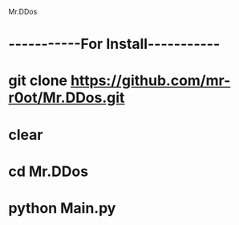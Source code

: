 Mr.DDos
# -----------For Install-----------
# git clone https://github.com/mr-r0ot/Mr.DDos.git
# clear
# cd Mr.DDos
# python Main.py
